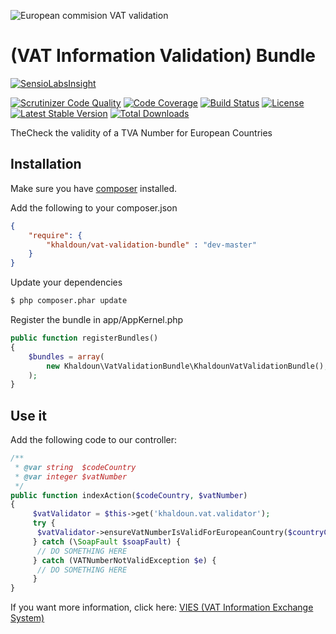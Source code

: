 ![European commision VAT validation](http://ec.europa.eu/wel/template-2013/images/logo/logo_en.gif)

# (VAT Information Validation) Bundle


[![SensioLabsInsight](https://insight.sensiolabs.com/projects/8d723972-c983-4a18-acde-d6e7a0bb26b9/big.png)](https://insight.sensiolabs.com/projects/8d723972-c983-4a18-acde-d6e7a0bb26b9)

[![Scrutinizer Code Quality](https://scrutinizer-ci.com/g/Khaldoun488/vat-validation-bundle/badges/quality-score.png?b=master)](https://scrutinizer-ci.com/g/Khaldoun488/vat-validation-bundle/?branch=master)
[![Code Coverage](https://scrutinizer-ci.com/g/Khaldoun488/vat-validation-bundle/badges/coverage.png?b=master)](https://scrutinizer-ci.com/g/Khaldoun488/vat-validation-bundle/?branch=master)
[![Build Status](https://scrutinizer-ci.com/g/Khaldoun488/vat-validation-bundle/badges/build.png?b=master)](https://scrutinizer-ci.com/g/Khaldoun488/vat-validation-bundle/build-status/master)
[![License](https://poser.pugx.org/khaldoun/vat-validation-bundle/license)](https://packagist.org/packages/khaldoun/vat-validation-bundle)
[![Latest Stable Version](https://poser.pugx.org/khaldoun/vat-validation-bundle/version)](https://packagist.org/packages/khaldoun/vat-validation-bundle)
[![Total Downloads](https://poser.pugx.org/khaldoun/vat-validation-bundle/downloads)](https://packagist.org/packages/khaldoun/vat-validation-bundle)

TheCheck the validity of a TVA Number for European Countries

## Installation

Make sure you have [composer](https://getcomposer.org) installed.

Add the following to your composer.json

```json
{
	"require": {
  	  	"khaldoun/vat-validation-bundle" : "dev-master"
	}
}
```


Update your dependencies

```bash
$ php composer.phar update
```

Register the bundle in app/AppKernel.php

```php
public function registerBundles()
{
    $bundles = array(
        new Khaldoun\VatValidationBundle\KhaldounVatValidationBundle(),
    );
}
```

## Use it

Add the following code to our controller:

```php
/**
 * @var string  $codeCountry
 * @var integer $vatNumber
 */
public function indexAction($codeCountry, $vatNumber)
{
     $vatValidator = $this->get('khaldoun.vat.validator');
     try {
   	  $vatValidator->ensureVatNumberIsValidForEuropeanCountry($countryCodeParameter, $vatNumberParameter);
     } catch (\SoapFault $soapFault) {
   	  // DO SOMETHING HERE
     } catch (VATNumberNotValidException $e) {
   	  // DO SOMETHING HERE
     }
}
```

If you want more information, click here: [VIES (VAT Information Exchange System)](http://ec.europa.eu/taxation_customs/vies/vieshome.do?selectedLanguage=en)
